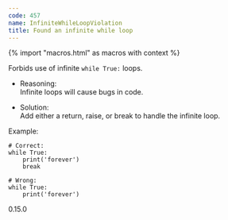 ```yaml
---
code: 457
name: InfiniteWhileLoopViolation
title: Found an infinite while loop
---
```


{% import "macros.html" as macros with context %}

Forbids use of infinite `while True:` loops.

  - Reasoning:  
    Infinite loops will cause bugs in code.

  - Solution:  
    Add either a return, raise, or break to handle the infinite loop.

Example:

    # Correct:
    while True:
        print('forever')
        break
    
    # Wrong:
    while True:
        print('forever')

<div class="versionadded">

0.15.0

</div>
